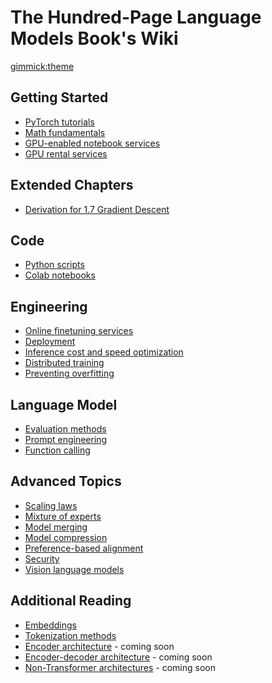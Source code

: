# The Hundred-Page Language Models Book's Wiki

[gimmick:theme](spacelab)

## Getting Started

- [PyTorch tutorials](PyTorch.md)
- [Math fundamentals](math.md)
- [GPU-enabled notebook services](notebook-services.md)
- [GPU rental services](GPU-rental.md)

## Extended Chapters

* [Derivation for 1.7 Gradient Descent](https://www.dropbox.com/scl/fi/c7mis58frqk5n88dhxjmb/chapter_1_extra_1.pdf?rlkey=rbhrgjl0lmz31btl9n1ahc56w&dl=0)

## Code

* [Python scripts](scripts.md)
* [Colab notebooks](colabs.md)

## Engineering

* [Online finetuning services](online-finetuning.md)
* [Deployment](deployment.md)
* [Inference cost and speed optimization](inference.md)
* [Distributed training](distributed.md)
* [Preventing overfitting](overfitting.md)

## Language Model

* [Evaluation methods](evaluation.md)
* [Prompt engineering](prompting.md)
* [Function calling](function-calling.md)

## Advanced Topics

* [Scaling laws](scaling.md)
* [Mixture of experts](MoE.md)
* [Model merging](merging.md)
* [Model compression](compression.md)
* [Preference-based alignment](alignment.md)
* [Security](security.md)
* [Vision language models](VLM.md)

## Additional Reading

* [Embeddings](embeddings.md)
* [Tokenization methods](tokenization.md)
* [Encoder architecture](encoder.md) - coming soon
* [Encoder-decoder architecture](encoder-decoder.md) - coming soon
* [Non-Transformer architectures](non-transformer.md) - coming soon
